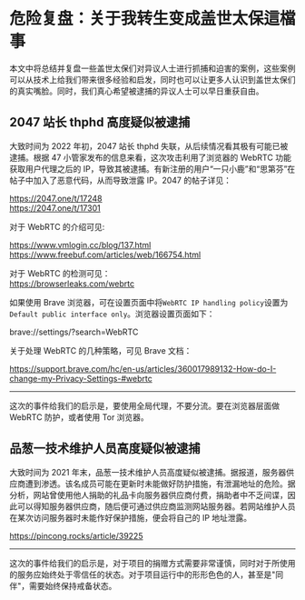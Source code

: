 # 危险复盘：关于我转生变成盖世太保這檔事

本文中将总结并复盘一些盖世太保们对异议人士进行抓捕和迫害的案例，这些案例可以从技术上给我们带来很多经验和启发，同时也可以让更多人认识到盖世太保们的真实嘴脸。同时，我们真心希望被逮捕的异议人士可以早日重获自由。

## 2047 站长 thphd 高度疑似被逮捕

大致时间为 2022 年初，2047 站长 thphd 失联，从后续情况看其极有可能已被逮捕。根据 47 小管家发布的信息来看，这次攻击利用了浏览器的 WebRTC 功能获取用户代理之后的 IP，导致其被逮捕。有新注册的用户“一只小鹿”和“思第芬”在帖子中加入了恶意代码，从而导致泄露 IP。2047 的帖子详见：

https://2047.one/t/17248  
https://2047.one/t/17301

对于 WebRTC 的介绍可见:

https://www.vmlogin.cc/blog/137.html  
https://www.freebuf.com/articles/web/166754.html

对于 WebRTC 的检测可见：  
https://browserleaks.com/webrtc

如果使用 Brave 浏览器，可在设置页面中将`WebRTC IP handling policy`设置为 `Default public interface only`。浏览器设置页面如下：

brave://settings/?search=WebRTC

关于处理 WebRTC 的几种策略，可见 Brave 文档：

https://support.brave.com/hc/en-us/articles/360017989132-How-do-I-change-my-Privacy-Settings-#webrtc

---

这次的事件给我们的启示是，要使用全局代理，不要分流。要在浏览器层面做 WebRTC 防护，或者使用 Tor 浏览器。

## 品葱一技术维护人员高度疑似被逮捕

大致时间为 2021 年末，品葱一技术维护人员高度疑似被逮捕。据报道，服务器供应商遭到渗透。该名成员可能在更新时未能做好防护措施，有泄漏地址的危险。据分析，网站曾使用他人捐助的礼品卡向服务器供应商付费，捐助者中不乏间谍，因此可以得知服务器供应商，随后便可通过供应商监测网站服务器。若网站维护人员在某次访问服务器时未能作好保护措施，便会将自己的 IP 地址泄露。

https://pincong.rocks/article/39225

---

这次的事件给我们的启示是，对于项目的捐赠方式需要非常谨慎，同时对于所使用的服务应始终处于零信任的状态。对于项目运行中的形形色色的人，甚至是"同伴"，需要始终保持戒备状态。
